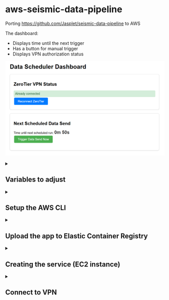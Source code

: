 # aws-seismic-data-pipeline

Porting https://github.com/Jasplet/seismic-data-pipeline to AWS

The dashboard: 

- Displays time until the next trigger 
- Has a button for manual trigger 
- Displays VPN authorization status 

![Dashboard](README_images/dashboard.png)

<details>
<summary><h2>Variables to adjust</h2></summary>

See in config.json: 
- S3 bucket name
- Zero tier network id 
- Repository name (ECR) 
- AWS service name
- Instruments ip addresses

</details>

<details>
<summary><h2>Setup the AWS CLI</h2></summary>

<details>
<summary>Step 1. Install the AWS CLI on your local machine</summary>

https://docs.aws.amazon.com/cli/latest/userguide/getting-started-install.html

***
</details>

<details>
<summary>Step 2. In the AWS Console, go to security credentials </summary>

![Security credentials](README_images/security_credentials.png)

***
</details>

<details>
<summary>Step 3. Create an access key </summary>

![Access key](README_images/create_access_key.png)

![Access key](README_images/access_key.png)

***
</details>

<details>
<summary>Step 4. Configure AWS on your local machine</summary>

Command: aws configure

![Access key](README_images/aws_configure.png)

***
</details>
</details>


<details>
<summary><h2>Upload the app to Elastic Container Registry</h2></summary>

<details>
<summary>Step 1. Install Python on your local machine </summary>

https://www.python.org/downloads/

***
</details>

<details>
<summary>Step 2. Install the boto3 Python module </summary>

pip install boto3

***
</details>

<details>
<summary>Step 3. Install Docker on your local machine </summary>

https://www.docker.com/get-started/

***
</details>

<details>
<summary>Step 4. Run script upload_ecr_image.py </summary>

![Access key](README_images/upload_ecr_image.png)

***
</details>

<details>
<summary>Step 5. In the AWS Console search bar, type "ecr" </summary>

![Access key](README_images/search_ecr.png)

***
</details>

<details>
<summary>Step 6. Check that the repository appears </summary>

![ECR repository](README_images/ecr_repositories.png)

***
</details>

</details>


<details>
<summary><h2>Creating the service (EC2 instance)</h2></summary>

<details>
<summary>Step 1. Create a SSH keypair </summary>

This is not required but strongly recommended to be able to SSH into the cloud instance (either from browser or terminal) so that you can debug problems and update your software. 

https://docs.aws.amazon.com/AWSEC2/latest/UserGuide/create-key-pairs.html

***
</details>

<details>
<summary>Step 2. Run the script (create_service_ec2.py) </summary>

Optionally, enter the SSH key when prompted

![Run script](README_images/create_service_ec2.png)
***
</details>

</details>

<details>
<summary><h2>Connect to VPN</h2></summary>

The service will automatically attempt to join the VPN. 

Login to zerotier.com and authorize it. 

![VPN](README_images/vpn.png)

</details>

